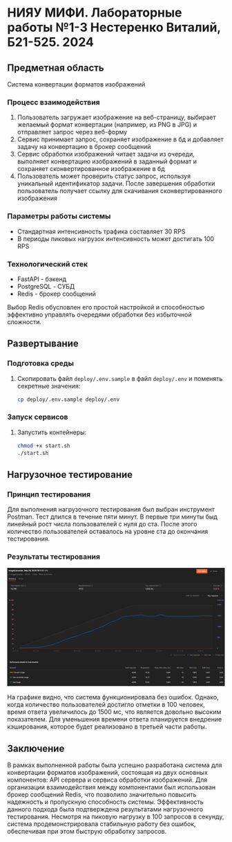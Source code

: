 # НИЯУ МИФИ. Лабораторные работы №1-3 Нестеренко Виталий, Б21-525. 2024

## Предметная область

Система конвертации форматов изображений

### Процесс взаимодействия

1) Пользователь загружает изображение на веб-страницу, выбирает желаемый формат конвертации (например, из PNG в JPG)  и отправляет запрос через веб-форму
2) Сервис принимает запрос, сохраняет изображение в бд и добавляет задачу на конвертацию в брокер сообщений
3) Сервис обработки изображений читает задачи из очереди, выполняет конвертацию изображений в заданный формат и сохраняет сконвертированное изображение в бд
4) Пользователь может проверить статус запрос, используя уникальный идентификатор задачи. После завершения обработки пользователь получает ссылку для скачивания сконвертированного изображения

### Параметры работы системы

- Стандартная интенсивность трафика составляет 30 RPS
- В периоды пиковых нагрузок интенсивность может достигать 100 RPS

### Технологический стек

- FastAPI - бэкенд
- PostgreSQL - СУБД
- Redis - брокер сообщений

Выбор Redis обусловлен его простой настройкой и способностью эффективно управлять очередями обработки без избыточной сложности.

## Развертывание

### Подготовка среды

1. Скопировать файл `deploy/.env.sample` в файл `deploy/.env` и поменять секретные значения:
   ```bash
   cp deploy/.env.sample deploy/.env
   ```

### Запуск сервисов

1. Запустить контейнеры:
   ```bash
   chmod +x start.sh
   ./start.sh
   ```

## Нагрузочное тестирование

### Принцип тестирования

Для выполнения нагрузочного тестирования был выбран инструмент Postman. Тест длился в течение пяти минут. В первые три минуты быд линейный рост числа пользователей с нуля до ста. После этого количество пользователей оставалось на уровне ста до окончания тестирования.

### Результаты тестирования

![chart](assets/stress_test.png)

На графике видно, что система функционировала без ошибок. Однако, когда количество пользователей достигло отметки в 100 человек, время ответа увеличилось до 1500 мс, что является довольно высоким показателем. Для уменьшения времени ответа планируется внедрение кэширования, которое будет реализовано в третьей части работы.

## Заключение

В рамках выполненной работы была успешно разработана система для конвертации форматов изображений, состоящая из двух основных компонентов: API сервера и сервиса обработки изображений. Для организации взаимодействия между компонентами был использован брокер сообщений Redis, что позволило значительно повысить надежность и пропускную способность системы. Эффективность данного подхода была подтверждена результатами нагрузочного тестирования. Несмотря на пиковую нагрузку в 100 запросов в секунду, система продемонстрировала стабильную работу без ошибок, обеспечивая при этом быструю обработку запросов.